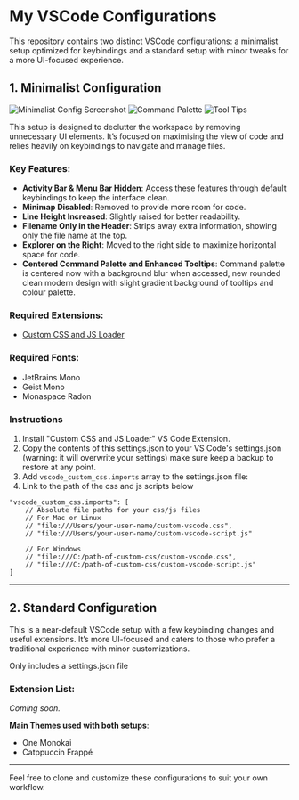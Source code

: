 # My VSCode Configurations

This repository contains two distinct VSCode configurations: a minimalist setup optimized for keybindings and a standard setup with minor tweaks for a more UI-focused experience.

## 1. Minimalist Configuration
![Minimalist Config Screenshot](https://github.com/user-attachments/assets/bc39a9f3-2dd3-4098-b928-4700278b8cdf)
![Command Palette](https://github.com/user-attachments/assets/b59b5de7-23fa-4936-a3e7-f61a7996eb34)
![Tool Tips](https://github.com/user-attachments/assets/a507c5ec-f644-482d-b0e2-568bc5a240f8)

This setup is designed to declutter the workspace by removing unnecessary UI elements. It’s focused on maximising the view of code and relies heavily on keybindings to navigate and manage files.

### Key Features:
- **Activity Bar & Menu Bar Hidden**: Access these features through default keybindings to keep the interface clean.
- **Minimap Disabled**: Removed to provide more room for code.
- **Line Height Increased**: Slightly raised for better readability.
- **Filename Only in the Header**: Strips away extra information, showing only the file name at the top.
- **Explorer on the Right**: Moved to the right side to maximize horizontal space for code.
- **Centered Command Palette and Enhanced Tooltips**: Command palette is centered now with a background blur when accessed, new rounded clean modern design with slight gradient background of tooltips and colour palette.



### Required Extensions:
- [Custom CSS and JS Loader](https://marketplace.visualstudio.com/items?itemName=be5invis.vscode-custom-css)

### Required Fonts:
- JetBrains Mono
- Geist Mono
- Monaspace Radon


### Instructions

1. Install "Custom CSS and JS Loader" VS Code Extension.
2. Copy the contents of this settings.json to your VS Code's settings.json (warning: it will overwrite your settings) make sure keep a backup to restore at any point.
3. Add `vscode_custom_css.imports` array to the settings.json file:
4. Link to the path of the css and js scripts below
```
"vscode_custom_css.imports": [
    // Absolute file paths for your css/js files
    // For Mac or Linux
    // "file:///Users/your-user-name/custom-vscode.css",
    // "file:///Users/your-user-name/custom-vscode-script.js"

    // For Windows
    // "file:///C:/path-of-custom-css/custom-vscode.css",
    // "file:///C:/path-of-custom-css/custom-vscode-script.js"
]
```

---

## 2. Standard Configuration

This is a near-default VSCode setup with a few keybinding changes and useful extensions. It’s more UI-focused and caters to those who prefer a traditional experience with minor customizations.

Only includes a settings.json file

### Extension List:
*Coming soon.*

**Main Themes used with both setups**:
* One Monokai
* Catppuccin Frappé


---
Feel free to clone and customize these configurations to suit your own workflow.
